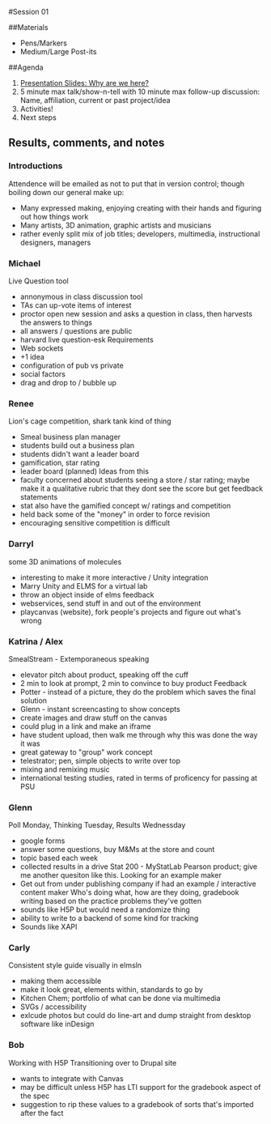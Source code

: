#Session 01

##Materials
- Pens/Markers
- Medium/Large Post-its

##Agenda

1. [Presentation Slides: Why are we here?](https://docs.google.com/presentation/d/1u6l3vvixphc4ORiZe5Ct0wWKfKmTHEAGFdPiBEv2BOY/edit?usp=sharing)
2. 5 minute max talk/show-n-tell with 10 minute max follow-up discussion: Name, affiliation, current or past project/idea
3. Activities!
4. Next steps

## Results, comments, and notes
### Introductions
Attendence will be emailed as not to put that in version control; though boiling down our general make up:
- Many expressed making, enjoying creating with their hands and figuring out how things work
- Many artists, 3D animation, graphic artists and musicians
- rather evenly split mix of job titles; developers, multimedia, instructional designers, managers

### Michael
Live Question tool
- annonymous in class discussion tool
- TAs can up-vote items of interest
- proctor open new session and asks a question in class, then harvests the answers to things
- all answers / questions are public
- harvard live question-esk
Requirements
- Web sockets
- +1 idea
- configuration of pub vs private
- social factors
- drag and drop to / bubble up

### Renee
Lion's cage competition, shark tank kind of thing
- Smeal business plan manager
- students build out a business plan
- students didn't want a leader board
- gamification, star rating
- leader board (planned)
Ideas from this
- faculty concerned about students seeing a store / star rating; maybe make it a qualitative rubric that they dont see the score but get feedback statements
- stat also have the gamified concept w/ ratings and competition
- held back some of the "money" in order to force revision
- encouraging sensitive competition is difficult

### Darryl
some 3D animations of molecules
- interesting to make it more interactive / Unity integration
- Marry Unity and ELMS for a virtual lab
- throw an object inside of elms
feedback
- webservices, send stuff in and out of the environment
- playcanvas (website), fork people's projects and figure out what's wrong

### Katrina / Alex
SmealStream - Extemporaneous speaking
- elevator pitch about product, speaking off the cuff
- 2 min to look at prompt, 2 min to convince to buy product
Feedback
- Potter - instead of a picture, they do the problem which saves the final solution
- Glenn - instant screencasting to show concepts
- create images and draw stuff on the canvas
- could plug in a link and make an iframe
- have student upload, then walk me through why this was done the way it was
- great gateway to "group" work concept
- telestrator; pen, simple objects to write over top
- mixing and remixing music
- international testing studies, rated in terms of proficency for passing at PSU

### Glenn
Poll Monday, Thinking Tuesday, Results Wednessday
- google forms
- answer some questions, buy M&Ms at the store and count
- topic based each week
- collected results in a drive
Stat 200 - MyStatLab Pearson product; give me another quesiton like this. Looking for an example maker
- Get out from under publishing company if had an example / interactive content maker
Who's doing what, how are they doing, gradebook writing based on the practice problems they've gotten
- sounds like H5P but would need a randomize thing
- ability to write to a backend of some kind for tracking
- Sounds like XAPI

### Carly
Consistent style guide visually in elmsln
- making them accessible
- make it look great, elements within, standards to go by
- Kitchen Chem; portfolio of what can be done via multimedia
- SVGs / accessibility
- exlcude photos but could do line-art and dump straight from desktop software like inDesign

### Bob
Working with H5P Transitioning over to Drupal site
- wants to integrate with Canvas
- may be difficult unless H5P has LTI support for the gradebook aspect of the spec
- suggestion to rip these values to a gradebook of sorts that's imported after the fact

